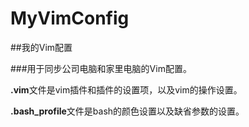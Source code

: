 # MyVimConfig

##我的Vim配置

###用于同步公司电脑和家里电脑的Vim配置。

**.vim**文件是vim插件和插件的设置项，以及vim的操作设置。

**.bash_profile**文件是bash的颜色设置以及缺省参数的设置。
